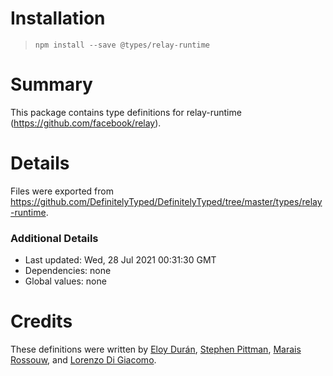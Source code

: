 # Installation
> `npm install --save @types/relay-runtime`

# Summary
This package contains type definitions for relay-runtime (https://github.com/facebook/relay).

# Details
Files were exported from https://github.com/DefinitelyTyped/DefinitelyTyped/tree/master/types/relay-runtime.

### Additional Details
 * Last updated: Wed, 28 Jul 2021 00:31:30 GMT
 * Dependencies: none
 * Global values: none

# Credits
These definitions were written by [Eloy Durán](https://github.com/alloy), [Stephen Pittman](https://github.com/Stephen2), [Marais Rossouw](https://github.com/maraisr), and [Lorenzo Di Giacomo](https://github.com/morrys).
